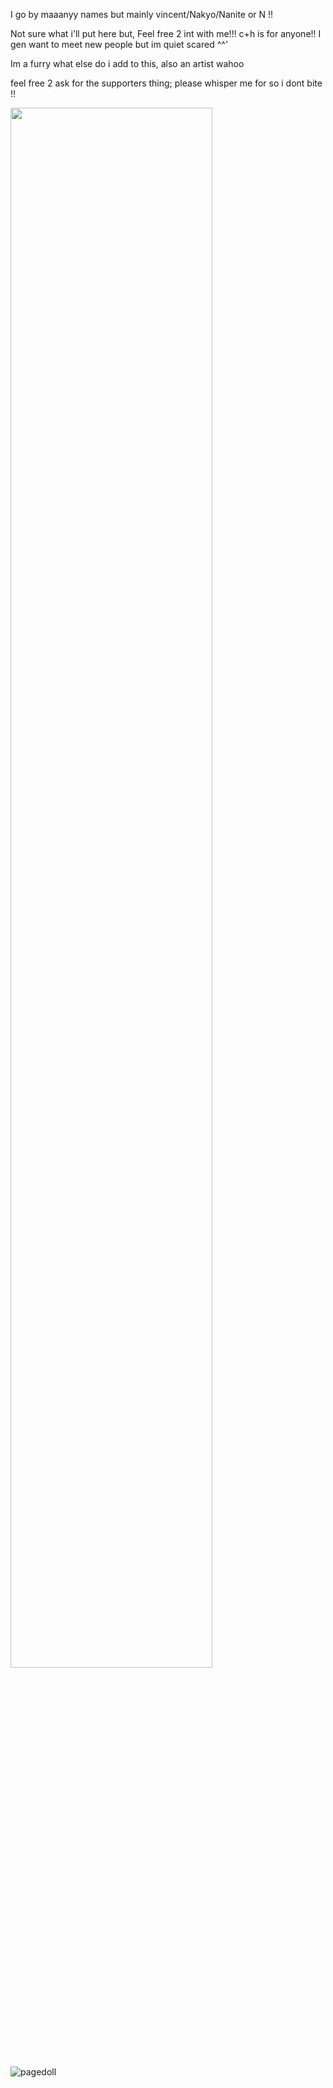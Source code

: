 <p>I go by maaanyy names but mainly vincent/Nakyo/Nanite or N !! </p>
<p>Not sure what i'll put here but, Feel free 2 int with me!!! c+h is for anyone!! I gen want to meet new people but im quiet scared ^^'</p> 
<p>Im a furry what else do i add to this, also an artist wahoo</p>
<p>feel free 2 ask for the supporters thing; please whisper me for so i dont bite !! </p>
<p>    <img src="https://file.garden/Zdo7L-gxzVCR--Zn/weezer1.png" class="align-self-center" style="width: 80%;"></p>


<div class="fixed-bottom pb-2" style="left:inherit;bottom:1%;">
<img src="https://f2.toyhou.se/file/f2-toyhou-se/images/80616395_IduMIFQfuG3EbAF.png" class="fa-bounce tooltipster hidden-sm-down" alt="pagedoll"
style="animation-duration: 1s;max-width:300px;">
</div></div></div>
